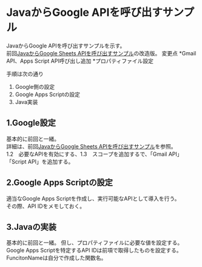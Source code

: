 # JavaからGoogle APIを呼び出すサンプル

JavaからGoogle APIを呼び出すサンプルを示す。  
前回[JavaからGoogle Sheets APIを呼び出すサンプル](https://github.com/ae-nishikawa/ae-nishikawa-java2gss-sample)の改造版。
変更点
*Gmail API、Apps Script API呼び出し追加
*プロパティファイル設定

手順は次の通り
1.  Google側の設定
2.  Google Apps Scriptの設定  
3.  Java実装  

## 1.Google設定
基本的に前回と一緒。  
詳細は、前回[JavaからGoogle Sheets APIを呼び出すサンプル](https://github.com/ae-nishikawa/ae-nishikawa-java2gss-sample)を参照。  
1.2　必要なAPIを有効にする、1.3　スコープを追加するで、「Gmail API」「Script API」を追加する。
  
  
## 2.Google Apps Scriptの設定
適当なGoogle Apps Scriptを作成し、実行可能なAPIとして導入を行う。  
その際、API IDをメモしておく。
  
## 3.Javaの実装
基本的に前回と一緒。
但し、プロパティファイルに必要な値を設定する。  
Google Apps Scriptを特定するAPI IDは前項で取得したものを設定する。  
FuncitonNameは自分で作成した関数名。
